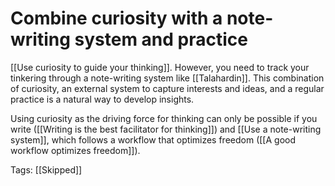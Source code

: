 # Combine curiosity with a note-writing system and practice

[[Use curiosity to guide your thinking]]. However, you need to track your tinkering through a note-writing system like [[Talahardin]]. This combination of curiosity, an external system to capture interests and ideas, and a regular practice is a natural way to develop insights.

Using curiosity as the driving force for thinking can only be possible if you write ([[Writing is the best facilitator for thinking]]) and [[Use a note-writing system]], which follows a workflow that optimizes freedom ([[A good workflow optimizes freedom]]).

Tags: [[Skipped]]

